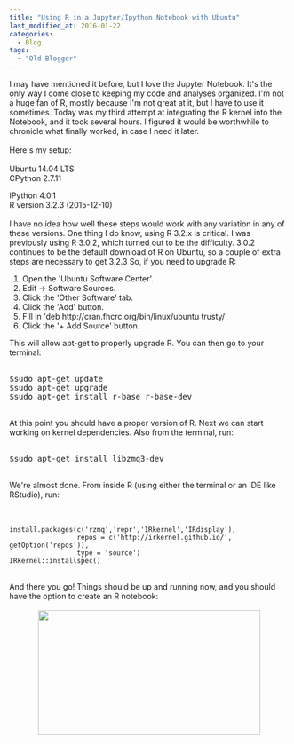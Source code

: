 ```yaml
---
title: "Using R in a Jupyter/Ipython Notebook with Ubuntu"
last_modified_at: 2016-01-22
categories:
  - Blog
tags:
  - "Old Blogger"
---
```

I may have mentioned it before, but I love the Jupyter Notebook. It's the only way I come close to keeping my code and analyses organized. I'm not a huge fan of R, mostly because I'm not great at it, but I have to use it sometimes. Today was my third attempt at integrating the R kernel into the Notebook, and it took several hours. I figured it would be worthwhile to chronicle what finally worked, in case I need it later.<br />
<br />
Here's my setup:<br />
<br />
Ubuntu 14.04 LTS<br />
CPython 2.7.11<br />
<div>
IPython 4.0.1</div>
<div>
R version 3.2.3 (2015-12-10)</div>
<div>
<br /></div>
<div>
I have no idea how well these steps would work with any variation in any of these versions. One thing I do know, using R 3.2.x is critical. I was previously using&nbsp;R 3.0.2, which turned out to be the difficulty. 3.0.2 continues to be the default download of R on Ubuntu, so a couple of extra steps are necessary to get 3.2.3 So, if you need to upgrade R:</div>
<div>
<ol>
<li>Open the 'Ubuntu Software Center'.</li>
<li>Edit -&gt; Software Sources.</li>
<li>Click the 'Other Software' tab.</li>
<li>Click the 'Add' button.</li>
<li>Fill in 'deb&nbsp;http://cran.fhcrc.org/bin/linux/ubuntu trusty/'</li>
<li>Click the '+ Add Source' button.&nbsp;</li>
</ol>
<div>
This will allow apt-get to properly upgrade R. You can then go to your terminal:<br />
<br /></div>
</div>
<pre class="brush:bash;">$sudo apt-get update
$sudo apt-get upgrade
$sudo apt-get install r-base r-base-dev
</pre>
<br />
At this point you should have a proper version of R. Next we can start working on kernel dependencies. Also from the terminal, run:<br />
<br />
<pre class="brush:bash;">$sudo apt-get install libzmq3-dev</pre>
<br />
We're almost done. From inside R (using either the terminal or an IDE like RStudio), run:<br />
<br />
<br />
<pre class="language-r"><code>install.packages(c('rzmq','repr','IRkernel','IRdisplay'),
                 repos = c('http://irkernel.github.io/', getOption('repos')),
                 type = 'source')
IRkernel::installspec()
</code></pre>
<br />
And there you go! Things should be up and running now, and you should have the option to create an R notebook:<br />
<br />
<div class="separator" style="clear: both; text-align: center;">
<a href="http://2.bp.blogspot.com/-VpRb5l9I_0k/VqLN1uUSF1I/AAAAAAAACso/JLSiwEeYQUU/s1600/Screenshot%2Bfrom%2B2016-01-22%2B19%253A46%253A24.png" imageanchor="1" style="margin-left: 1em; margin-right: 1em;"><img border="0" height="225" src="http://2.bp.blogspot.com/-VpRb5l9I_0k/VqLN1uUSF1I/AAAAAAAACso/JLSiwEeYQUU/s400/Screenshot%2Bfrom%2B2016-01-22%2B19%253A46%253A24.png" width="400" /></a></div>

